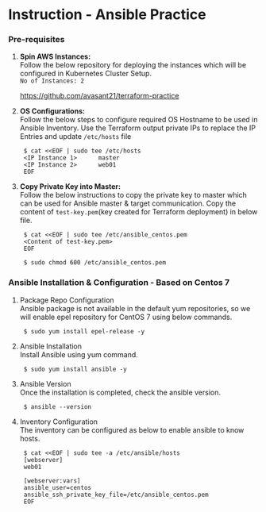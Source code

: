 # Instruction - Ansible Practice

### Pre-requisites
  
1. <b>Spin AWS Instances:</b></br>
    Follow the below repository for deploying the instances which will be configured in Kubernetes Cluster Setup.</br>
    `No of Instances: 2`

      <a href="https://github.com/avasant21/terraform-practice" target="_blank" rel="noopener noreferrer">https://github.com/avasant21/terraform-practice</a></br>

2. <b>OS Configurations:</b></br>
    Follow the below steps to configure required OS Hostname to be used in Ansible Inventory. Use the Terraform output private IPs to replace the IP Entries and update `/etc/hosts` file</br>

        $ cat <<EOF | sudo tee /etc/hosts
        <IP Instance 1>      master
        <IP Instance 2>      web01
        EOF

3. <b>Copy Private Key into Master:</b></br>
    Follow the below instructions to copy the private key to master which can be used for Ansible master & target communication. Copy the content of `test-key.pem`(key created for Terraform deployment) in below file.</br>

        $ cat <<EOF | sudo tee /etc/ansible_centos.pem
        <Content of test-key.pem>
        EOF
        
        $ sudo chmod 600 /etc/ansible_centos.pem

### Ansible Installation & Configuration - Based on Centos 7

1. Package Repo Configuration</br>
    Ansible package is not available in the default yum repositories, so we will enable epel repository for CentOS 7 using below commands.</br>

        $ sudo yum install epel-release -y

2. Ansible Installation</br>
    Install Ansible using yum command.</br>

        $ sudo yum install ansible -y

3. Ansible Version</br>
    Once the installation is completed, check the ansible version.</br>

        $ ansible --version
        
4. Inventory Configuration</br>
    The inventory can be configured as below to enable ansible to know hosts.</br>

        $ cat <<EOF | sudo tee -a /etc/ansible/hosts
        [webserver]
        web01
        
        [webserver:vars]
        ansible_user=centos
        ansible_ssh_private_key_file=/etc/ansible_centos.pem
        EOF
        
